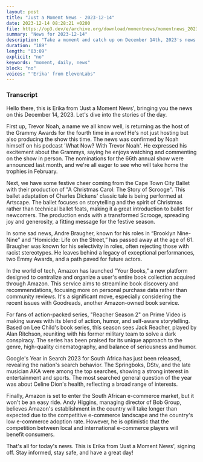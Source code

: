 ```yaml
---
layout: post
title: "Just a Moment News - 2023-12-14"
date: 2023-12-14 08:28:21 +0200
file: https://op3.dev/e/archive.org/download/momentnews/momentnews_2023-12-14.mp3
summary: "News for 2023-12-14"
description: "Take a moment and catch up on December 14th, 2023's news."
duration: "189"
length: "03:09"
explicit: "no"
keywords: "moment, daily, news"
block: "no"
voices: "'Erika' from ElevenLabs"
---
```


### Transcript

Hello there, this is Erika from 'Just a Moment News', bringing you the news on this December 14, 2023. Let's dive into the stories of the day.

First up, Trevor Noah, a name we all know well, is returning as the host of the Grammy Awards for the fourth time in a row! He's not just hosting but also producing the show this time. The news was confirmed by Noah himself on his podcast 'What Now? With Trevor Noah'. He expressed his excitement about the Grammys, saying he enjoys watching and commenting on the show in person. The nominations for the 66th annual show were announced last month, and we're all eager to see who will take home the trophies in February.

Next, we have some festive cheer coming from the Cape Town City Ballet with their production of "A Christmas Carol: The Story of Scrooge". This ballet adaptation of Charles Dickens' classic tale is being performed at Artscape. The ballet focuses on storytelling and the spirit of Christmas rather than technical ballet feats, making it a great introduction to ballet for newcomers. The production ends with a transformed Scrooge, spreading joy and generosity, a fitting message for the festive season.

In some sad news, Andre Braugher, known for his roles in “Brooklyn Nine-Nine” and “Homicide: Life on the Street,” has passed away at the age of 61. Braugher was known for his selectivity in roles, often rejecting those with racist stereotypes. He leaves behind a legacy of exceptional performances, two Emmy Awards, and a path paved for future actors.

In the world of tech, Amazon has launched "Your Books," a new platform designed to centralize and organize a user's entire book collection acquired through Amazon. This service aims to streamline book discovery and recommendations, focusing more on personal purchase data rather than community reviews. It's a significant move, especially considering the recent issues with Goodreads, another Amazon-owned book service.

For fans of action-packed series, "Reacher Season 2" on Prime Video is making waves with its blend of action, humor, and self-aware storytelling. Based on Lee Child's book series, this season sees Jack Reacher, played by Alan Ritchson, reuniting with his former military team to solve a dark conspiracy. The series has been praised for its unique approach to the genre, high-quality cinematography, and balance of seriousness and humor.

Google's Year in Search 2023 for South Africa has just been released, revealing the nation's search behavior. The Springboks, DStv, and the late musician AKA were among the top searches, showing a strong interest in entertainment and sports. The most searched general question of the year was about Celine Dion's health, reflecting a broad range of interests.

Finally, Amazon is set to enter the South African e-commerce market, but it won't be an easy ride. Andy Higgins, managing director of Bob Group, believes Amazon's establishment in the country will take longer than expected due to the competitive e-commerce landscape and the country's low e-commerce adoption rate. However, he is optimistic that the competition between local and international e-commerce players will benefit consumers.

That's all for today's news. This is Erika from 'Just a Moment News', signing off. Stay informed, stay safe, and have a great day!
